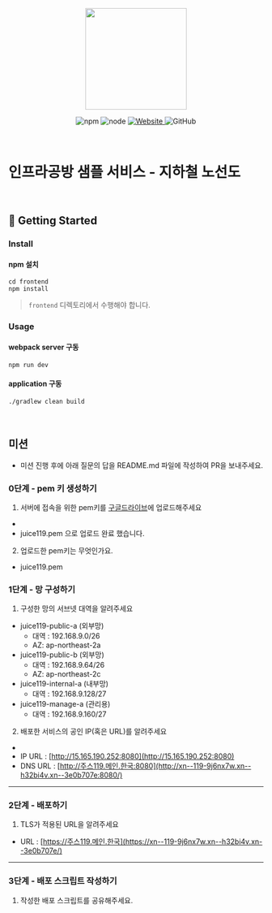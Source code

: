 <p align="center">
    <img width="200px;" src="https://raw.githubusercontent.com/woowacourse/atdd-subway-admin-frontend/master/images/main_logo.png"/>
</p>
<p align="center">
  <img alt="npm" src="https://img.shields.io/badge/npm-%3E%3D%205.5.0-blue">
  <img alt="node" src="https://img.shields.io/badge/node-%3E%3D%209.3.0-blue">
  <a href="https://edu.nextstep.camp/c/R89PYi5H" alt="nextstep atdd">
    <img alt="Website" src="https://img.shields.io/website?url=https%3A%2F%2Fedu.nextstep.camp%2Fc%2FR89PYi5H">
  </a>
  <img alt="GitHub" src="https://img.shields.io/github/license/next-step/atdd-subway-service">
</p>

<br>

# 인프라공방 샘플 서비스 - 지하철 노선도

<br>

## 🚀 Getting Started

### Install
#### npm 설치
```
cd frontend
npm install
```
> `frontend` 디렉토리에서 수행해야 합니다.

### Usage
#### webpack server 구동
```
npm run dev
```
#### application 구동
```
./gradlew clean build
```
<br>

## 미션

* 미션 진행 후에 아래 질문의 답을 README.md 파일에 작성하여 PR을 보내주세요.

### 0단계 - pem 키 생성하기

1. 서버에 접속을 위한 pem키를 [구글드라이브](https://drive.google.com/drive/folders/1dZiCUwNeH1LMglp8dyTqqsL1b2yBnzd1?usp=sharing)에 업로드해주세요
- 
- juice119.pem 으로 업로드 완료 했습니다.

2. 업로드한 pem키는 무엇인가요.
- juice119.pem

### 1단계 - 망 구성하기
1. 구성한 망의 서브넷 대역을 알려주세요

- juice119-public-a (외부망)
  - 대역 : 192.168.9.0/26
  - AZ: ap-northeast-2a
- juice119-public-b (외부망)
  - 대역 : 192.168.9.64/26
  - AZ: ap-northeast-2c
- juice119-internal-a (내부망)
    - 대역 : 192.168.9.128/27
- juice119-manage-a (관리용)
    - 대역 : 192.168.9.160/27

2. 배포한 서비스의 공인 IP(혹은 URL)를 알려주세요
- 
- IP URL : [http://15.165.190.252:8080](http://15.165.190.252:8080)
- DNS URL : [http://주스119.메인.한국:8080](http://xn--119-9j6nx7w.xn--h32bi4v.xn--3e0b707e:8080/)


 

---

### 2단계 - 배포하기
1. TLS가 적용된 URL을 알려주세요

- URL : [https://주스119.메인.한국](https://xn--119-9j6nx7w.xn--h32bi4v.xn--3e0b707e/)

---

### 3단계 - 배포 스크립트 작성하기

1. 작성한 배포 스크립트를 공유해주세요.


